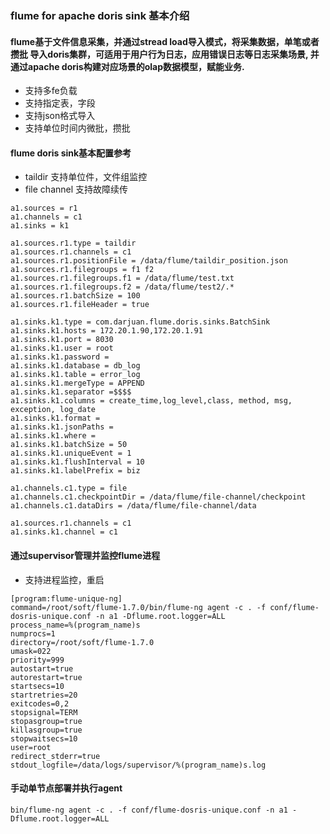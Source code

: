 ### flume for apache doris sink 基本介绍

#### flume基于文件信息采集，并通过stread load导入模式，将采集数据，单笔或者攒批 导入doris集群，可适用于用户行为日志，应用错误日志等日志采集场景, 并通过apache doris构建对应场景的olap数据模型，赋能业务.

* 支持多fe负载
* 支持指定表，字段
* 支持json格式导入
* 支持单位时间内微批，攒批


#### flume doris sink基本配置参考

* taildir 支持单位件，文件组监控
* file channel 支持故障续传

```
a1.sources = r1
a1.channels = c1
a1.sinks = k1

a1.sources.r1.type = taildir
a1.sources.r1.channels = c1
a1.sources.r1.positionFile = /data/flume/taildir_position.json
a1.sources.r1.filegroups = f1 f2
a1.sources.r1.filegroups.f1 = /data/flume/test.txt
a1.sources.r1.filegroups.f2 = /data/flume/test2/.*
a1.sources.r1.batchSize = 100
a1.sources.r1.fileHeader = true

a1.sinks.k1.type = com.darjuan.flume.doris.sinks.BatchSink
a1.sinks.k1.hosts = 172.20.1.90,172.20.1.91
a1.sinks.k1.port = 8030
a1.sinks.k1.user = root
a1.sinks.k1.password =
a1.sinks.k1.database = db_log
a1.sinks.k1.table = error_log
a1.sinks.k1.mergeType = APPEND
a1.sinks.k1.separator =$$$$    
a1.sinks.k1.columns = create_time,log_level,class, method, msg, exception, log_date
a1.sinks.k1.format =
a1.sinks.k1.jsonPaths =
a1.sinks.k1.where =
a1.sinks.k1.batchSize = 50
a1.sinks.k1.uniqueEvent = 1
a1.sinks.k1.flushInterval = 10
a1.sinks.k1.labelPrefix = biz

a1.channels.c1.type = file
a1.channels.c1.checkpointDir = /data/flume/file-channel/checkpoint
a1.channels.c1.dataDirs = /data/flume/file-channel/data

a1.sources.r1.channels = c1
a1.sinks.k1.channel = c1

```

#### 通过supervisor管理并监控flume进程
* 支持进程监控，重启

```
[program:flume-unique-ng]
command=/root/soft/flume-1.7.0/bin/flume-ng agent -c . -f conf/flume-dosris-unique.conf -n a1 -Dflume.root.logger=ALL
process_name=%(program_name)s
numprocs=1
directory=/root/soft/flume-1.7.0
umask=022
priority=999
autostart=true
autorestart=true
startsecs=10
startretries=20
exitcodes=0,2
stopsignal=TERM
stopasgroup=true
killasgroup=true
stopwaitsecs=10
user=root
redirect_stderr=true
stdout_logfile=/data/logs/supervisor/%(program_name)s.log

```

#### 手动单节点部署并执行agent
```
bin/flume-ng agent -c . -f conf/flume-dosris-unique.conf -n a1 -Dflume.root.logger=ALL
```
